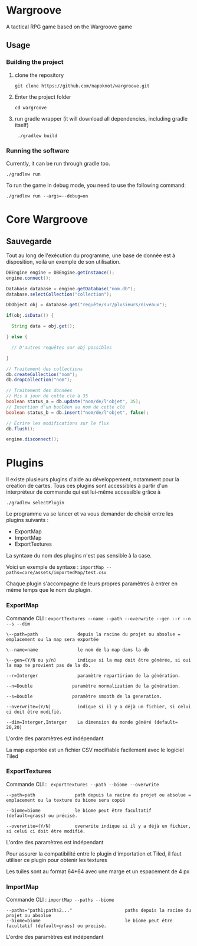 # Wargroove

A tactical RPG game based on the Wargroove game

## Usage

### Building the project

1. clone the repository
    ```
    git clone https://github.com/napoknot/wargroove.git
    ```
2. Enter the project folder
    ```
    cd wargroove
    ```
3. run gradle wrapper (it will download all dependencies, including gradle itself)
   ```
    ./gradlew build
    ```

### Running the software

Currently, it can be run through gradle too.


```
./gradlew run 
```
To run the game in debug mode, you need to use the following command:

```
./gradlew run --args=--debug=on
```

# Core Wargroove

## Sauvegarde
Tout au long de l'exécution du programme, une base de donnée est à disposition, voilà
un exemple de son utilisation.

```java
DBEngine engine = DBEngine.getInstance();
engine.connect();

Database database = engine.getDatabase("nom.db");
database.selectCollection("collection");

DbObject obj = database.get("requête/sur/plusieurs/niveaux");

if(obj.isData()) {

  String data = obj.get();

} else {

  // D'autres requêtes sur obj possibles

}

// Traitement des collections
db.createCollection("nom");
db.dropCollection("nom");

// Traitement des données
// Mis à jour de cette clé à 35
boolean status_a = db.update("nom/de/l'objet", 35);
// Insertion d'un booléen au nom de cette clé
boolean status_b = db.insert("nom/de/l'objet", false);

// Écrire les modifications sur le flux
db.flush();

engine.disconnect();

```

# Plugins

Il existe plusieurs plugins d'aide au développement, notamment pour la creation de cartes.
Tous ces plugins sont accessibles à partir d'un interpréteur de commande qui est lui-même accessible grâce à

``./gradlew selectPlugin``

Le programme va se lancer et va vous demander de choisir entre les plugins suivants :

* ExportMap
* ImportMap
* ExportTextures

La syntaxe du nom des plugins n'est pas sensible à la case.

Voici un exemple de syntaxe :
``importMap --paths=core/assets/importedMap/test.csv``

Chaque plugin s'accompagne de leurs propres paramètres à entrer en même temps que le nom du plugin.

### ExportMap

Commande CLI : `exportTextures --name --path --overwrite --gen --r --n --s --dim`

```
\--path=path               depuis la racine du projet ou absolue = emplacement ou la map sera exportée

\--name=name               le nom de la map dans la db

\--gen=(Y/N ou y/n)        indique si la map doit être générée, si oui la map ne provient pas de la db.

--r=Interger               paramètre repartirion de la génération.

--n=Double               paramètre normalization de la génération.

--s=Double               paramètre smooth de la generation.

--overwrite=(Y/N)          indique si il y a déjà un fichier, si celui ci doit être modifié.

--dim=Interger,Interger    La dimension du monde généré (default= 20,20)
```

L'ordre des paramètres est indépendant

La map exportée est un fichier CSV modifiable facilement avec le logiciel Tiled

### ExportTextures

Commande CLI : ` exportTextures --path --biome --overwrite`

```
--path=path               path depuis la racine du projet ou absolue = emplacement ou la texture du biome sera copié

--biome=biome             le biome peut être facultatif (default=grass) ou précisé.

--overwrite=(Y/N)         overwrite indique si il y a déjà un fichier, si celui ci doit être modifié.
```
L'ordre des paramètres est indépendant

Pour assurer la compatibilité entre le plugin d'importation et Tiled, il faut utiliser ce plugin pour obtenir les textures

Les tuiles sont au format 64*64 avec une marge et un espacement de 4 px

### ImportMap

Commande CLI : `importMap --paths --biome`

```
--paths="path1;paths2..."                    paths depuis la racine du projet ou absolue
--biome=biome                                le biome peut être facultatif (default=grass) ou precisé.
```
L'ordre des paramètres est indépendant
